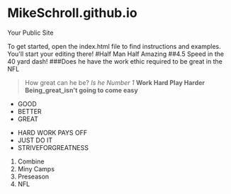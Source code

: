 MikeSchroll.github.io
=====================

Your Public Site

To get started, open the index.html file to find instructions and examples. You'll start your editing there!
#Half Man Half Amazing 
##4.5 Speed in the 40 yard dash! 
###Does he have the work ethic required to be great in the NFL
> How great can he be?
*Is he Number 1*
**Work Hard Play Harder**
**Being_great_isn't going to come easy**

 * GOOD
 * BETTER 
 * GREAT

 - HARD WORK PAYS OFF
 - JUST DO IT
 - STRIVEFORGREATNESS

1. Combine
2. Miny Camps
3. Preseason
4. NFL
